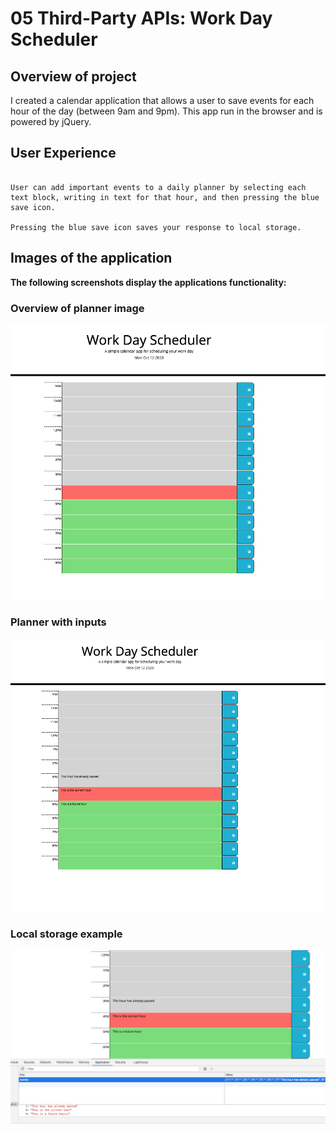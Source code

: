 # 05 Third-Party APIs: Work Day Scheduler

## Overview of project

I created a  calendar application that allows a user to save events for each hour of the day (between 9am and 9pm). This app run in the browser and is powered by jQuery.

## User Experience

```

User can add important events to a daily planner by selecting each text block, writing in text for that hour, and then pressing the blue save icon. 

Pressing the blue save icon saves your response to local storage. 
```



## Images of the application

**The following screenshots display the applications functionality:**

### Overview of planner image
![OverviewImagine](./Assets/overviewImage.png)
### Planner with inputs 
![Image with inputs](./Assets/imagewithinputs.png)
### Local storage example
![Local storage example](./Assets/LocalStorageImage.png)




